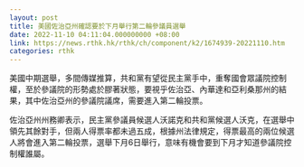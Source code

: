 ```yaml
---
layout: post
title: 美國佐治亞州確認要於下月舉行第二輪參議員選舉
date: 2022-11-10 04:11:04.000000000 +08:00
link: https://news.rthk.hk/rthk/ch/component/k2/1674939-20221110.htm
categories: rthk
---
```


美國中期選舉，多間傳媒推算，共和黨有望從民主黨手中，重奪國會眾議院控制權，至於參議院的形勢處於膠著狀態，要視乎佐治亞、內華達和亞利桑那州的結果，其中佐治亞州的參議院議席，需要進入第二輪投票。

佐治亞州州務卿表示，民主黨參議員候選人沃諾克和共和黨候選人沃克，在選舉中領先其餘對手，但兩人得票率都未過五成，根據州法律規定，得票最高的兩位候選人將會進入第二輪投票，選舉下月6日舉行，意味有機會要到下月才知道參議院控制權誰屬。
